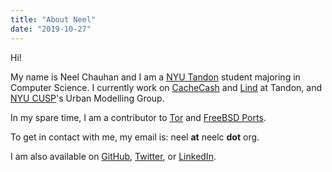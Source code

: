 ```yaml
---
title: "About Neel"
date: "2019-10-27"
---
```


Hi!

My name is Neel Chauhan and I am a [NYU Tandon](https://engineering.nyu.edu/)
student majoring in Computer Science. I currently work on
[CacheCash](https://ssl.engineering.nyu.edu/projects#cachecash) and
[Lind](https://ssl.engineering.nyu.edu/projects#lind) at Tandon, and
[NYU CUSP](https://cusp.nyu.edu/)'s Urban Modelling Group.

In my spare time, I am a contributor to [Tor](https://www.torproject.org/)
and [FreeBSD Ports](https://www.freebsd.org/ports/).

To get in contact with me, my email is: neel **at** neelc **dot** org.

I am also available on [GitHub](https://github.com/neelchauhan/),
[Twitter](https://twitter.com/_neelc/),
or [LinkedIn](https://linkedin.com/in/neelc-tor).
